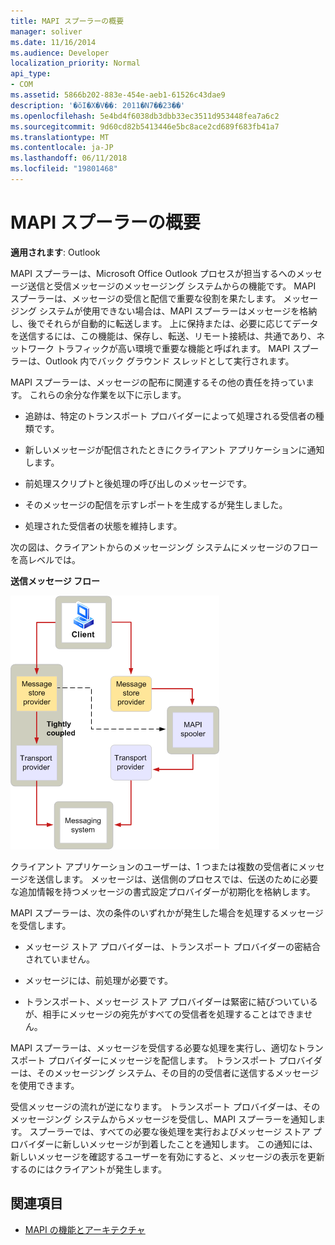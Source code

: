 ```yaml
---
title: MAPI スプーラーの概要
manager: soliver
ms.date: 11/16/2014
ms.audience: Developer
localization_priority: Normal
api_type:
- COM
ms.assetid: 5866b202-883e-454e-aeb1-61526c43dae9
description: '�ŏI�X�V��: 2011�N7��23��'
ms.openlocfilehash: 5e4bd4f6038db3dbb33ec3511d953448fea7a6c2
ms.sourcegitcommit: 9d60cd82b5413446e5bc8ace2cd689f683fb41a7
ms.translationtype: MT
ms.contentlocale: ja-JP
ms.lasthandoff: 06/11/2018
ms.locfileid: "19801468"
---
```

# <a name="mapi-spooler-overview"></a>MAPI スプーラーの概要
  
**適用されます**: Outlook 
  
MAPI スプーラーは、Microsoft Office Outlook プロセスが担当するへのメッセージ送信と受信メッセージのメッセージング システムからの機能です。 MAPI スプーラーは、メッセージの受信と配信で重要な役割を果たします。 メッセージング システムが使用できない場合は、MAPI スプーラーはメッセージを格納し、後でそれらが自動的に転送します。 上に保持または、必要に応じてデータを送信するには、この機能は、保存し、転送、リモート接続は、共通であり、ネットワーク トラフィックが高い環境で重要な機能と呼ばれます。 MAPI スプーラーは、Outlook 内でバック グラウンド スレッドとして実行されます。
  
MAPI スプーラーは、メッセージの配布に関連するその他の責任を持っています。 これらの余分な作業を以下に示します。
  
- 追跡は、特定のトランスポート プロバイダーによって処理される受信者の種類です。
    
- 新しいメッセージが配信されたときにクライアント アプリケーションに通知します。
    
- 前処理スクリプトと後処理の呼び出しのメッセージです。
    
- そのメッセージの配信を示すレポートを生成するが発生しました。
    
- 処理された受信者の状態を維持します。
    
次の図は、クライアントからのメッセージング システムにメッセージのフローを高レベルでは。
  
**送信メッセージ フロー**
  
![メッセージ フローの送信](media/amapi_46.gif "メッセージ フローの送信")
  
クライアント アプリケーションのユーザーは、1 つまたは複数の受信者にメッセージを送信します。 メッセージは、送信側のプロセスでは、伝送のために必要な追加情報を持つメッセージの書式設定プロバイダーが初期化を格納します。
  
MAPI スプーラーは、次の条件のいずれかが発生した場合を処理するメッセージを受信します。
  
- メッセージ ストア プロバイダーは、トランスポート プロバイダーの密結合されていません。
    
- メッセージには、前処理が必要です。
    
- トランスポート、メッセージ ストア プロバイダーは緊密に結びついているが、相手にメッセージの宛先がすべての受信者を処理することはできません。
    
MAPI スプーラーは、メッセージを受信する必要な処理を実行し、適切なトランスポート プロバイダーにメッセージを配信します。 トランスポート プロバイダーは、そのメッセージング システム、その目的の受信者に送信するメッセージを使用できます。
  
受信メッセージの流れが逆になります。 トランスポート プロバイダーは、そのメッセージング システムからメッセージを受信し、MAPI スプーラーを通知します。 スプーラーでは、すべての必要な後処理を実行およびメッセージ ストア プロバイダーに新しいメッセージが到着したことを通知します。 この通知には、新しいメッセージを確認するユーザーを有効にすると、メッセージの表示を更新するのにはクライアントが発生します。
  
## <a name="see-also"></a>関連項目

- [MAPI の機能とアーキテクチャ](mapi-features-and-architecture.md)


